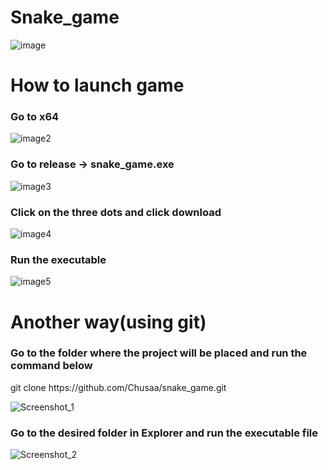<h1>Snake_game</h1>

![image](https://github.com/Chusaa/snake_game/assets/132485196/de3447da-4865-4374-b7c7-832c83756f52)


<h1>How to launch game</h1>

<h3>Go to x64</h3>

![image2](https://github.com/Chusaa/snake_game/assets/132485196/4aab3d81-0de6-48f1-aa21-c3f31bed8744)

<h3>Go to release -> snake_game.exe</h3>

![image3](https://github.com/Chusaa/snake_game/assets/132485196/df6a7746-6fe8-44a1-9b9b-15f69da5556f)

<h3>Сlick on the three dots and click download</h3>

![image4](https://github.com/Chusaa/snake_game/assets/132485196/4d552141-63af-45df-9c8b-fea468415ba3)

<h3>Run the executable</h3>

![image5](https://github.com/Chusaa/snake_game/assets/132485196/fdab9d98-551f-4ab5-87cf-03b824b76350)

<h1>Another way(using git)</h1>

<h3>Go to the folder where the project will be placed and run the command below</h3>


<p>git clone https://github.com/Chusaa/snake_game.git</p>

![Screenshot_1](https://github.com/Chusaa/snake_game/assets/132485196/e7a5de19-9918-4f75-b481-36c8ede912b5)

<h3>Go to the desired folder in Explorer and run the executable file</h3>

![Screenshot_2](https://github.com/Chusaa/snake_game/assets/132485196/1e5ee0e3-cdbe-4b87-9e19-69bf56404003)
